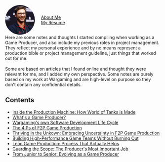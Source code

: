 <div style="display: flex; align-items: center;">
  <img src="https://raw.githubusercontent.com/FabienDupontPro/fab-production/refs/heads/main/docs/assets/favicon-96x96.png" alt="My Face" style="margin-right: 20px; width: 96px; height: 96px; border-radius: 50%; transform: scaleX(-1);">
  <p>
    <a href="/fab-production/aboutme.html">About Me</a>
    <br>
    <a href="/fab-production/resume.html">My Resume</a>
  </p>
</div>
Here are some notes and thoughts I started compiling when working as a Game Producer, and also include my previous roles in project management. They reflect my personal experience and by no means represent a production bible or project management guideline, just things that worked out for me. <br>
<br>
Some are based on articles that I found online and thought they were relevant for me, and I added my own perspective. Some notes are purely based on my work at Wargaming and are high-level on purpose so they don't contain any confidential details.

## Contents

* [Inside the Production Machine: How World of Tanks is Made](game-production-wargaming.md)
* [What's a Game Producer?](whats-a-game-producer.md)
* [Wargaming's own Software Development Life Cycle](fdlc.md)
* [The 4 Ps of F2P Game Production](the-four-ps.md)
* [Thriving in the Unkown: Embracing Uncertainty in F2P Game Production](thriving-in-the-unknown.md)
* [Building High-Performance Game Teams Without Burning Out](building-teams.md)
* [Lean Game Production: Process That Actually Helps](lean-game-production.md)
* [Guarding the Scope: The Producer's Most Important Job](guarding-the-scope.md)
* [From Junior to Senior: Evolving as a Game Producer](from-junior-to-senior.md)
